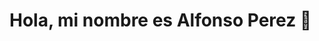 # Hola, mi nombre es Alfonso Perez 👋
<!--
** aperezcfp/github is a my first project
# github
- i'm currently working on...
- i'm currently learning ...


-->
